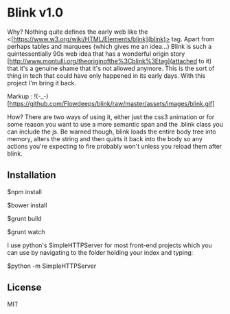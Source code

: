 # Blink v1.0

Why? Nothing quite defines the early web like the <[https://www.w3.org/wiki/HTML/Elements/blink](blink)> tag. Apart from perhaps tables and marquees (which gives me an idea…)
Blink is such a quintessentially 90s web idea that has a wonderful origin story [http://www.montulli.org/theoriginofthe%3Cblink%3Etag](attached to it) that it's a genuine shame that it's not 
allowed anymore. This is the sort of thing in tech that could have only happened in its early days. With this project I'm bring it back.

Markup : !(-_-)[https://github.com/Flowdeeps/blink/raw/master/assets/images/blink.gif]

How? There are two ways of using it, either just the css3 animation or for some reason you want to use a more semantic span and the .blink class you can include the js. Be warned though, 
blink loads the entire body tree into memory, alters the string and then quirts it back into the body so any actions you're expecting to fire probably 
won't unless you reload them after blink.

## Installation

$npm install

$bower install

$grunt build

$grunt watch

I use python's SimpleHTTPServer for most front-end 
projects which you can use by navigating to the folder 
holding your index and typing:

$python -m SimpleHTTPServer

## License
MIT
